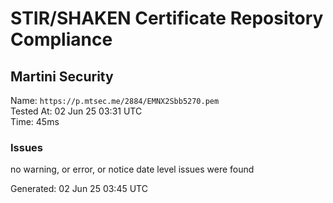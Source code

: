 # STIR/SHAKEN Certificate Repository Compliance

## Martini Security

Name: `https://p.mtsec.me/2884/EMNX2Sbb5270.pem`\
Tested At: 02 Jun 25 03:31 UTC\
Time: 45ms

### Issues

no warning, or error, or notice date level issues were found

Generated: 02 Jun 25 03:45 UTC